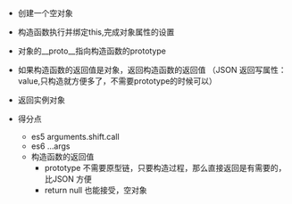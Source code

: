  - 创建一个空对象
 - 构造函数执行并绑定this,完成对象属性的设置
 - 对象的__proto__指向构造函数的prototype
 - 如果构造函数的返回值是对象，返回构造函数的返回值
   （JSON 返回写属性：value,只构造就方便多了，不需要prototype的时候可以）
 - 返回实例对象

 - 得分点
   - es5 arguments.shift.call
   - es6 ...args
   - 构造函数的返回值
     - prototype 不需要原型链，只要构造过程，那么直接返回是有需要的，比JSON 方便
     - return null 也能接受，空对象